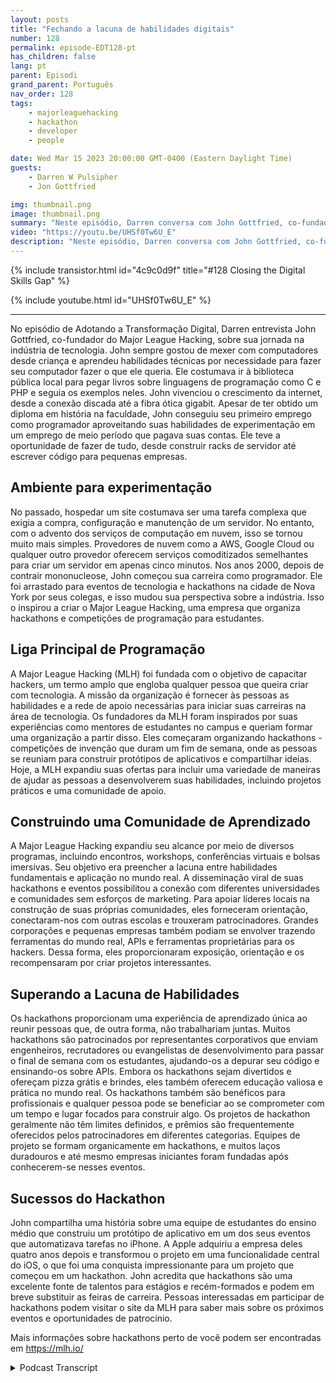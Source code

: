 ```yaml
---
layout: posts
title: "Fechando a lacuna de habilidades digitais"
number: 128
permalink: episode-EDT128-pt
has_children: false
lang: pt
parent: Episodi
grand_parent: Português
nav_order: 128
tags:
    - majorleaguehacking
    - hackathon
    - developer
    - people

date: Wed Mar 15 2023 20:00:00 GMT-0400 (Eastern Daylight Time)
guests:
    - Darren W Pulsipher
    - Jon Gottfried

img: thumbnail.png
image: thumbnail.png
summary: "Neste episódio, Darren conversa com John Gottfried, co-fundador da Major League Hacking, sobre como fechar a lacuna de habilidades digitais por meio de um trabalho colaborativo prático usando hackathons."
video: "https://youtu.be/UHSf0Tw6U_E"
description: "Neste episódio, Darren conversa com John Gottfried, co-fundador da Major League Hacking, sobre como fechar a lacuna de habilidades digitais por meio de um trabalho colaborativo prático usando hackathons."
---
```


<div>
{% include transistor.html id="4c9c0d9f" title="#128 Closing the Digital Skills Gap" %}

{% include youtube.html id="UHSf0Tw6U_E" %}
</div>

---

No episódio de Adotando a Transformação Digital, Darren entrevista John Gottfried, co-fundador do Major League Hacking, sobre sua jornada na indústria de tecnologia. John sempre gostou de mexer com computadores desde criança e aprendeu habilidades técnicas por necessidade para fazer seu computador fazer o que ele queria. Ele costumava ir à biblioteca pública local para pegar livros sobre linguagens de programação como C e PHP e seguia os exemplos neles. John vivenciou o crescimento da internet, desde a conexão discada até a fibra ótica gigabit. Apesar de ter obtido um diploma em história na faculdade, John conseguiu seu primeiro emprego como programador aproveitando suas habilidades de experimentação em um emprego de meio período que pagava suas contas. Ele teve a oportunidade de fazer de tudo, desde construir racks de servidor até escrever código para pequenas empresas.

## Ambiente para experimentação

No passado, hospedar um site costumava ser uma tarefa complexa que exigia a compra, configuração e manutenção de um servidor. No entanto, com o advento dos serviços de computação em nuvem, isso se tornou muito mais simples. Provedores de nuvem como a AWS, Google Cloud ou qualquer outro provedor oferecem serviços comoditizados semelhantes para criar um servidor em apenas cinco minutos. Nos anos 2000, depois de contrair mononucleose, John começou sua carreira como programador. Ele foi arrastado para eventos de tecnologia e hackathons na cidade de Nova York por seus colegas, e isso mudou sua perspectiva sobre a indústria. Isso o inspirou a criar o Major League Hacking, uma empresa que organiza hackathons e competições de programação para estudantes.

## Liga Principal de Programação

A Major League Hacking (MLH) foi fundada com o objetivo de capacitar hackers, um termo amplo que engloba qualquer pessoa que queira criar com tecnologia. A missão da organização é fornecer às pessoas as habilidades e a rede de apoio necessárias para iniciar suas carreiras na área de tecnologia. Os fundadores da MLH foram inspirados por suas experiências como mentores de estudantes no campus e queriam formar uma organização a partir disso. Eles começaram organizando hackathons - competições de invenção que duram um fim de semana, onde as pessoas se reuniam para construir protótipos de aplicativos e compartilhar ideias. Hoje, a MLH expandiu suas ofertas para incluir uma variedade de maneiras de ajudar as pessoas a desenvolverem suas habilidades, incluindo projetos práticos e uma comunidade de apoio.

## Construindo uma Comunidade de Aprendizado

A Major League Hacking expandiu seu alcance por meio de diversos programas, incluindo encontros, workshops, conferências virtuais e bolsas imersivas. Seu objetivo era preencher a lacuna entre habilidades fundamentais e aplicação no mundo real. A disseminação viral de suas hackathons e eventos possibilitou a conexão com diferentes universidades e comunidades sem esforços de marketing. Para apoiar líderes locais na construção de suas próprias comunidades, eles forneceram orientação, conectaram-nos com outras escolas e trouxeram patrocinadores. Grandes corporações e pequenas empresas também podiam se envolver trazendo ferramentas do mundo real, APIs e ferramentas proprietárias para os hackers. Dessa forma, eles proporcionaram exposição, orientação e os recompensaram por criar projetos interessantes.

## Superando a Lacuna de Habilidades

Os hackathons proporcionam uma experiência de aprendizado única ao reunir pessoas que, de outra forma, não trabalhariam juntas. Muitos hackathons são patrocinados por representantes corporativos que enviam engenheiros, recrutadores ou evangelistas de desenvolvimento para passar o final de semana com os estudantes, ajudando-os a depurar seu código e ensinando-os sobre APIs. Embora os hackathons sejam divertidos e ofereçam pizza grátis e brindes, eles também oferecem educação valiosa e prática no mundo real. Os hackathons também são benéficos para profissionais e qualquer pessoa pode se beneficiar ao se comprometer com um tempo e lugar focados para construir algo. Os projetos de hackathon geralmente não têm limites definidos, e prêmios são frequentemente oferecidos pelos patrocinadores em diferentes categorias. Equipes de projeto se formam organicamente em hackathons, e muitos laços duradouros e até mesmo empresas iniciantes foram fundadas após conhecerem-se nesses eventos.

## Sucessos do Hackathon

John compartilha uma história sobre uma equipe de estudantes do ensino médio que construiu um protótipo de aplicativo em um dos seus eventos que automatizava tarefas no iPhone. A Apple adquiriu a empresa deles quatro anos depois e transformou o projeto em uma funcionalidade central do iOS, o que foi uma conquista impressionante para um projeto que começou em um hackathon. John acredita que hackathons são uma excelente fonte de talentos para estágios e recém-formados e podem em breve substituir as feiras de carreira. Pessoas interessadas em participar de hackathons podem visitar o site da MLH para saber mais sobre os próximos eventos e oportunidades de patrocínio.

Mais informações sobre hackathons perto de você podem ser encontradas em https://mlh.io/



<details>
<summary> Podcast Transcript </summary>

<p></p>

</details>
